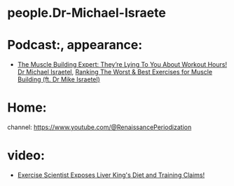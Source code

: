 # people.Dr-Michael-Israete

# Podcast:, appearance:
- [The Muscle Building Expert: They’re Lying To You About Workout Hours! Dr Michael Israetel](https://youtu.be/OTrTqs9FLq0), [Ranking The Worst &amp; Best Exercises for Muscle Building (ft. Dr Mike Israetel)](https://youtu.be/HTRIdkUUnyM)

# Home:
channel: https://www.youtube.com/@RenaissancePeriodization

# video:
- [Exercise Scientist Exposes Liver King's Diet and Training Claims!](https://youtu.be/78rW1OlrKJg)
